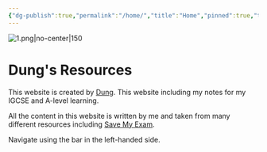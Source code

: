 ```yaml
---
{"dg-publish":true,"permalink":"/home/","title":"Home","pinned":true,"tags":["Customization","gardenEntry"],"noteIcon":""}
---
```


![1.png|no-center|150](/img/user/Assets/1.png)
# Dung's Resources
This website is created by [Dung](https://www.facebook.com/luong.tuandung.3/). This website including my notes for my IGCSE and A-level learning.

All the content in this website is written by me and taken from many different resources including [Save My Exam](https://www.savemyexams.com/).

Navigate using the bar in the left-handed side.

